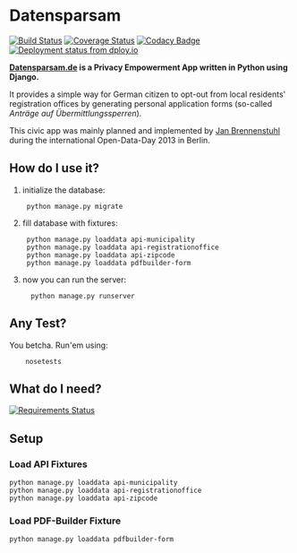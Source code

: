 # Datensparsam

[![Build Status](https://api.travis-ci.org/jbspeakr/datensparsam.svg?branch=master)](https://travis-ci.org/jbspeakr/datensparsam)
[![Coverage Status](https://coveralls.io/repos/jbspeakr/datensparsam/badge.svg?branch=master)](https://coveralls.io/r/jbspeakr/datensparsam?branch=master)
[![Codacy Badge](https://www.codacy.com/project/badge/8231e85ef0704c32834d437e9246311d)](https://www.codacy.com/public/jbspeakr/datensparsam.git)
[![Deployment status from dploy.io](https://jbspeakr.dploy.io/badge/23779029953300/19361.png)](http://dploy.io)

**[Datensparsam.de](https://www.datensparsam.de) is a Privacy Empowerment App written in Python using Django.**

It provides a simple way for German citizen to opt-out from local residents' registration offices by generating personal 
application forms (so-called *Anträge auf Übermittlungssperren*).

This civic app was mainly planned and implemented by [Jan Brennenstuhl](http://jan.brennenstuhl.me) during the international Open-Data-Day 2013 in Berlin.

## How do I use it?

1. initialize the database:
        
        python manage.py migrate

2. fill database with fixtures:

        python manage.py loaddata api-municipality
        python manage.py loaddata api-registrationoffice
        python manage.py loaddata api-zipcode
        python manage.py loaddata pdfbuilder-form

3. now you can run the server:

         python manage.py runserver

## Any Test?

You betcha. Run'em using:  
        
        nosetests
    
## What do I need?
    
[![Requirements Status](https://requires.io/github/jbspeakr/datensparsam/requirements.svg?branch=master)](https://requires.io/github/jbspeakr/datensparsam/requirements/?branch=master)

## Setup

### Load API Fixtures

    python manage.py loaddata api-municipality
    python manage.py loaddata api-registrationoffice
    python manage.py loaddata api-zipcode

### Load PDF-Builder Fixture

    python manage.py loaddata pdfbuilder-form
